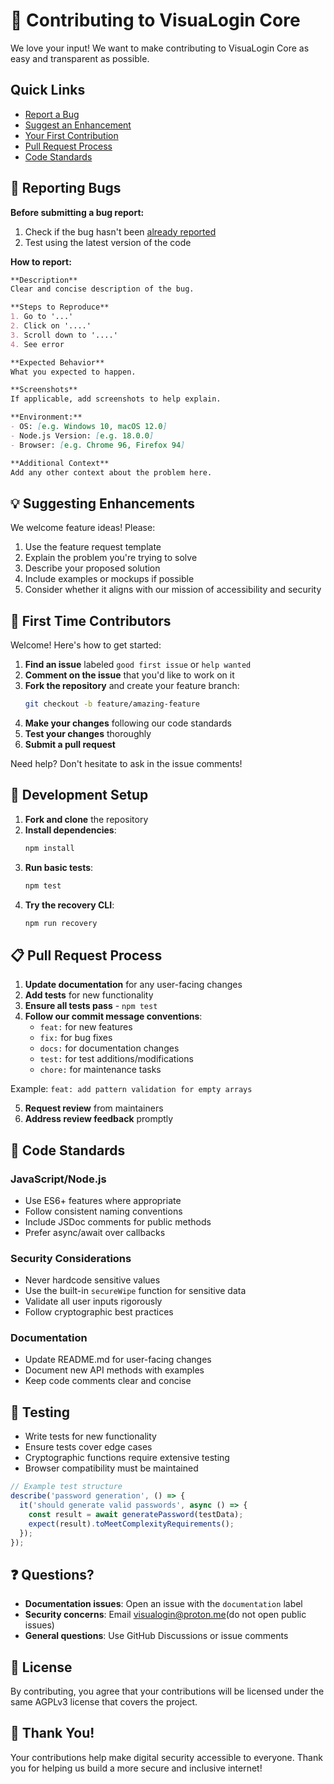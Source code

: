 # 🤝 Contributing to VisuaLogin Core

We love your input! We want to make contributing to VisuaLogin Core as easy and transparent as possible.

## Quick Links
- [Report a Bug](#-reporting-bugs)
- [Suggest an Enhancement](#-suggesting-enhancements)
- [Your First Contribution](#-first-time-contributors)
- [Pull Request Process](#-pull-request-process)
- [Code Standards](#-code-standards)

## 🐛 Reporting Bugs

**Before submitting a bug report:**
1. Check if the bug hasn't been [already reported](https://github.com/VisuaLogin/core/issues)
2. Test using the latest version of the code

**How to report:**
```markdown
**Description**
Clear and concise description of the bug.

**Steps to Reproduce**
1. Go to '...'
2. Click on '....'
3. Scroll down to '....'
4. See error

**Expected Behavior**
What you expected to happen.

**Screenshots**
If applicable, add screenshots to help explain.

**Environment:**
- OS: [e.g. Windows 10, macOS 12.0]
- Node.js Version: [e.g. 18.0.0]
- Browser: [e.g. Chrome 96, Firefox 94]

**Additional Context**
Add any other context about the problem here.
```

## 💡 Suggesting Enhancements

We welcome feature ideas! Please:

1. Use the feature request template
2. Explain the problem you're trying to solve
3. Describe your proposed solution
4. Include examples or mockups if possible
5. Consider whether it aligns with our mission of accessibility and security

## 👶 First Time Contributors

Welcome! Here's how to get started:

1. **Find an issue** labeled `good first issue` or `help wanted`
2. **Comment on the issue** that you'd like to work on it
3. **Fork the repository** and create your feature branch:
   ```bash
   git checkout -b feature/amazing-feature
   ```
4. **Make your changes** following our code standards
5. **Test your changes** thoroughly
6. **Submit a pull request**

Need help? Don't hesitate to ask in the issue comments!

## 🔧 Development Setup

1. **Fork and clone** the repository
2. **Install dependencies**:
   ```bash
   npm install
   ```
3. **Run basic tests**:
   ```bash
   npm test
   ```
4. **Try the recovery CLI**:
   ```bash
   npm run recovery
   ```

## 📋 Pull Request Process

1. **Update documentation** for any user-facing changes
2. **Add tests** for new functionality
3. **Ensure all tests pass** - `npm test`
4. **Follow our commit message conventions**:
   - `feat:` for new features
   - `fix:` for bug fixes
   - `docs:` for documentation changes
   - `test:` for test additions/modifications
   - `chore:` for maintenance tasks

Example: `feat: add pattern validation for empty arrays`

5. **Request review** from maintainers
6. **Address review feedback** promptly

## 🎨 Code Standards

### JavaScript/Node.js
- Use ES6+ features where appropriate
- Follow consistent naming conventions
- Include JSDoc comments for public methods
- Prefer async/await over callbacks

### Security Considerations
- Never hardcode sensitive values
- Use the built-in `secureWipe` function for sensitive data
- Validate all user inputs rigorously
- Follow cryptographic best practices

### Documentation
- Update README.md for user-facing changes
- Document new API methods with examples
- Keep code comments clear and concise

## 🧪 Testing

- Write tests for new functionality
- Ensure tests cover edge cases
- Cryptographic functions require extensive testing
- Browser compatibility must be maintained

```javascript
// Example test structure
describe('password generation', () => {
  it('should generate valid passwords', async () => {
    const result = await generatePassword(testData);
    expect(result).toMeetComplexityRequirements();
  });
});
```

## ❓ Questions?

- **Documentation issues**: Open an issue with the `documentation` label
- **Security concerns**: Email visualogin@proton.me(do not open public issues)
- **General questions**: Use GitHub Discussions or issue comments

## 📜 License

By contributing, you agree that your contributions will be licensed under the same AGPLv3 license that covers the project.

## 🙏 Thank You!

Your contributions help make digital security accessible to everyone. Thank you for helping us build a more secure and inclusive internet!
